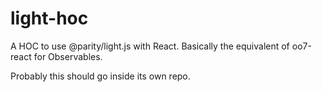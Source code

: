 # light-hoc

A HOC to use @parity/light.js with React. Basically the equivalent of oo7-react for Observables.

Probably this should go inside its own repo.

